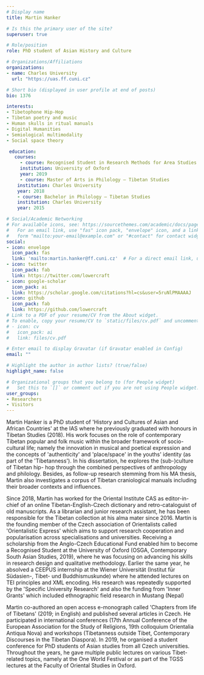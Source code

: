 ```yaml
---
# Display name
title: Martin Hanker

# Is this the primary user of the site?
superuser: true

# Role/position
role: PhD student of Asian History and Culture

# Organizations/Affiliations
organizations:
- name: Charles University
  url: "https://uas.ff.cuni.cz"

# Short bio (displayed in user profile at end of posts)
bio: 1376

interests:
- Tibetophone Hip-Hop
- Tibetan poetry and music
- Human skulls in ritual manuals
- Digital Humanities
- Semiological multimodality
- Social space theory

 education:
   courses:
     - course: Recognised Student in Research Methods for Area Studies: Qualitative Methods
     institution: University of Oxford
     year: 2019
     - course: Master of Arts in Philology – Tibetan Studies
    institution: Charles University
    year: 2018
    - course: Bachelor in Philology – Tibetan Studies
    institution: Charles University
    year: 2015

# Social/Academic Networking
# For available icons, see: https://sourcethemes.com/academic/docs/page-builder/#icons
#   For an email link, use "fas" icon pack, "envelope" icon, and a link in the
#   form "mailto:your-email@example.com" or "#contact" for contact widget.
social:
- icon: envelope
  icon_pack: fas
  link: 'mailto:martin.hanker@ff.cuni.cz'  # For a direct email link, use "mailto:martin.hanker@ff.cuni.cz".
- icon: twitter
  icon_pack: fab
  link: https://twitter.com/lowercraft
- icon: google-scholar
  icon_pack: ai
  link: https://scholar.google.com/citations?hl=cs&user=5ruNlPMAAAAJ
- icon: github
  icon_pack: fab
  link: https://github.com/lowercraft
# Link to a PDF of your resume/CV from the About widget.
# To enable, copy your resume/CV to `static/files/cv.pdf` and uncomment the lines below.
# - icon: cv
#   icon_pack: ai
#   link: files/cv.pdf

# Enter email to display Gravatar (if Gravatar enabled in Config)
email: ""

# Highlight the author in author lists? (true/false)
highlight_name: false

# Organizational groups that you belong to (for People widget)
#   Set this to `[]` or comment out if you are not using People widget.
user_groups:
- Researchers
- Visitors
---
```


Martin Hanker is a PhD student of 'History and Cultures of Asian and African Countries' at the IAS where he previously graduated with honours in Tibetan Studies (2018). His work focuses on the role of contemporary Tibetan popular and folk music within the broader framework of socio-cultural life; namely the innovation in musical and poetical expression and the concepts of 'authenticity' and 'place/space' in the youths' identity (as part of the 'Tibetanness'). In his dissertation, he explores the (sub-)culture of Tibetan hip- hop through the combined perspectives of anthropology and philology. Besides, as follow-up research stemming from his MA thesis, Martin also investigates a corpus of Tibetan craniological manuals including their broader contexts and influences.

Since 2018, Martin has worked for the Oriental Institute CAS as editor-in-chief of an online Tibetan-English-Czech dictionary and retro-cataloguist of old manuscripts. As a librarian and junior research assistant, he has been responsible for the Tibetan collection at his alma mater since 2016. Martin is the founding member of the Czech association of Orientalists called 'Orientalistic Express' which aims to support research cooperation and popularisation across specialisations and universities. Receiving a scholarship from the Anglo-Czech Educational Fund enabled him to become a Recognised Student at the University of Oxford (OSGA, Contemporary South Asian Studies, 2019), where he was focusing on advancing his skills in research design and qualitative methodology. Earlier the same year, he absolved a CEEPUS internship at the Wiener Universität (Institut für Südasien-, Tibet- und Buddhismuskunde) where he attended lectures on TEI principles and XML encoding. His research was repeatedly supported by the 'Specific University Research' and also the funding from 'Inner Grants' which included ethnographic field research in Mustang (Nepal)

Martin co-authored an open access e-monograph called 'Chapters from life of Tibetans' (2019; in English) and published several articles in Czech. He participated in international conferences (17th Annual Conference of the European Association for the Study of Religions, 19th colloquium Orientalia Antiqua Nova) and workshops (Tibetanness outside Tibet, Contemporary Discourses in the Tibetan Diaspora). In 2019, he organised a student conference for PhD students of Asian studies from all Czech universities. Throughout the years, he gave multiple public lectures on various Tibet-related topics, namely at the One World Festival or as part of the TGSS lectures at the Faculty of Oriental Studies in Oxford.
